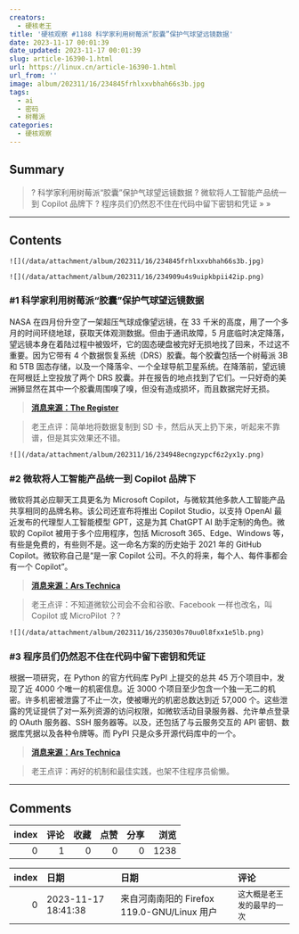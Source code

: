 ```yaml
---
creators:
  - 硬核老王
title: '硬核观察 #1188 科学家利用树莓派“胶囊”保护气球望远镜数据'
date: 2023-11-17 00:01:39
date_updated: 2023-11-17 00:01:39
slug: article-16390-1.html
url: https://linux.cn/article-16390-1.html
url_from: ''
image: album/202311/16/234845frhlxxvbhah66s3b.jpg
tags:
  - ai
  - 密码
  - 树莓派
categories:
  - 硬核观察
---
```


## Summary

> ? 科学家利用树莓派“胶囊”保护气球望远镜数据
> ? 微软将人工智能产品统一到 Copilot 品牌下
> ? 程序员们仍然忍不住在代码中留下密钥和凭证
> » 
> »

***

<!-- more -->

## Contents

`![](/data/attachment/album/202311/16/234845frhlxxvbhah66s3b.jpg)`

`![](/data/attachment/album/202311/16/234909u4s9uipkbpii42ip.png)`

### #1 科学家利用树莓派“胶囊”保护气球望远镜数据

NASA 在四月份升空了一架超压气球成像望远镜，在 33 千米的高度，用了一个多月的时间环绕地球，获取天体观测数据。但由于通讯故障，5 月底临时决定降落，望远镜本身在着陆过程中被毁坏，它的固态硬盘被完好无损地找了回来，不过这不重要。因为它带有 4 个数据恢复系统（DRS）胶囊。每个胶囊包括一个树莓派 3B 和 5TB 固态存储，以及一个降落伞、一个全球导航卫星系统。在降落前，望远镜在阿根廷上空投放了两个 DRS 胶囊。并在报告的地点找到了它们。一只好奇的美洲狮显然在其中一个胶囊周围嗅了嗅，但没有造成损坏，而且数据完好无损。

> 
> **[消息来源：The Register](https://www.theregister.com/2023/11/16/scientists_use_raspberry_pi_tech/)**
> 
> 
> 

> 
> 老王点评：简单地将数据复制到 SD 卡，然后从天上扔下来，听起来不靠谱，但是其实效果还不错。
> 
> 
> 

`![](/data/attachment/album/202311/16/234948ecngzypcf6z2yx1y.png)`

### #2 微软将人工智能产品统一到 Copilot 品牌下

微软将其必应聊天工具更名为 Microsoft Copilot，与微软其他多款人工智能产品共享相同的品牌名称。该公司还宣布将推出 Copilot Studio，以支持 OpenAI 最近发布的代理型人工智能模型 GPT，这是为其 ChatGPT AI 助手定制的角色。微软的 Copilot 被用于多个应用程序，包括 Microsoft 365、Edge、Windows 等，有些是免费的，有些则不是。这一命名方案的历史始于 2021 年的 GitHub Copilot。微软称自己是“是一家 Copilot 公司。不久的将来，每个人、每件事都会有一个 Copilot”。

> 
> **[消息来源：Ars Technica](https://arstechnica.com/information-technology/2023/11/bing-chat-is-now-microsoft-copilot-in-potentially-confusing-rebranding-move/)**
> 
> 
> 

> 
> 老王点评：不知道微软公司会不会和谷歌、Facebook 一样也改名，叫 Copilot 或 MicroPilot ？?
> 
> 
> 

`![](/data/attachment/album/202311/16/235030s70uu0l8fxx1e5lb.png)`

### #3 程序员们仍然忍不住在代码中留下密钥和凭证

根据一项研究，在 Python 的官方代码库 PyPI 上提交的总共 45 万个项目中，发现了近 4000 个唯一的机密信息。近 3000 个项目至少包含一个独一无二的机密。许多机密被泄露了不止一次，使被曝光的机密总数达到近 57,000 个。这些泄露的凭证提供了对一系列资源的访问权限，如微软活动目录服务器、允许单点登录的 OAuth 服务器、SSH 服务器等。以及，还包括了与云服务交互的 API 密钥、数据库凭据以及各种令牌等。而 PyPI 只是众多开源代码库中的一个。

> 
> **[消息来源：Ars Technica](https://arstechnica.com/security/2023/11/developers-cant-seem-to-stop-exposing-credentials-in-publicly-accessible-code/)**
> 
> 
> 

> 
> 老王点评：再好的机制和最佳实践，也架不住程序员偷懒。
> 
> 
>

***

## Comments


|   index |   评论 |   收藏 |   点赞 |   分享 |   浏览 |
|--------:|-------:|-------:|-------:|-------:|-------:|
|       0 |      1 |      0 |      0 |      0 |   1238 |

|   index | 日期                | 日期                                        | 评论                         |
|--------:|:--------------------|:--------------------------------------------|:-----------------------------|
|       0 | 2023-11-17 18:41:38 | 来自河南南阳的 Firefox 119.0-GNU/Linux 用户 | `这大概是老王发的最早的一次` |
